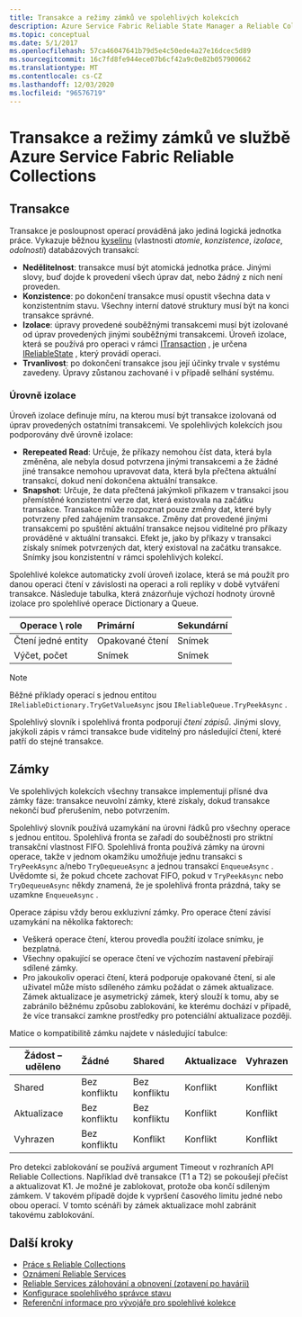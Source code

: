 ```yaml
---
title: Transakce a režimy zámků ve spolehlivých kolekcích
description: Azure Service Fabric Reliable State Manager a Reliable Collections – transakce a uzamykání.
ms.topic: conceptual
ms.date: 5/1/2017
ms.openlocfilehash: 57ca46047641b79d5e4c50ede4a27e16dcec5d89
ms.sourcegitcommit: 16c7fd8fe944ece07b6cf42a9c0e82b057900662
ms.translationtype: MT
ms.contentlocale: cs-CZ
ms.lasthandoff: 12/03/2020
ms.locfileid: "96576719"
---
```

# <a name="transactions-and-lock-modes-in-azure-service-fabric-reliable-collections"></a>Transakce a režimy zámků ve službě Azure Service Fabric Reliable Collections

## <a name="transaction"></a>Transakce

Transakce je posloupnost operací prováděná jako jediná logická jednotka práce. Vykazuje běžnou [kyselinu](https://en.wikipedia.org/wiki/ACID) (vlastnosti *atomie*, *konzistence*, *izolace*, *odolnosti*) databázových transakcí:

* **Nedělitelnost**: transakce musí být atomická jednotka práce. Jinými slovy, buď dojde k provedení všech úprav dat, nebo žádný z nich není proveden.
* **Konzistence**: po dokončení transakce musí opustit všechna data v konzistentním stavu. Všechny interní datové struktury musí být na konci transakce správné.
* **Izolace**: úpravy provedené souběžnými transakcemi musí být izolované od úprav provedených jinými souběžnými transakcemi. Úroveň izolace, která se používá pro operaci v rámci [ITransaction](/dotnet/api/microsoft.servicefabric.data.itransaction?view=azure-dotnet) , je určena [IReliableState](/dotnet/api/microsoft.servicefabric.data.ireliablestate?view=azure-dotnet) , který provádí operaci.
* **Trvanlivost**: po dokončení transakce jsou její účinky trvale v systému zavedeny. Úpravy zůstanou zachované i v případě selhání systému.

### <a name="isolation-levels"></a>Úrovně izolace

Úroveň izolace definuje míru, na kterou musí být transakce izolovaná od úprav provedených ostatními transakcemi.
Ve spolehlivých kolekcích jsou podporovány dvě úrovně izolace:

* **Rerepeated Read**: Určuje, že příkazy nemohou číst data, která byla změněna, ale nebyla dosud potvrzena jinými transakcemi a že žádné jiné transakce nemohou upravovat data, která byla přečtena aktuální transakcí, dokud není dokončena aktuální transakce.
* **Snapshot**: Určuje, že data přečtená jakýmkoli příkazem v transakci jsou přemístěné konzistentní verze dat, která existovala na začátku transakce.
  Transakce může rozpoznat pouze změny dat, které byly potvrzeny před zahájením transakce.
  Změny dat provedené jinými transakcemi po spuštění aktuální transakce nejsou viditelné pro příkazy prováděné v aktuální transakci.
  Efekt je, jako by příkazy v transakci získaly snímek potvrzených dat, který existoval na začátku transakce.
  Snímky jsou konzistentní v rámci spolehlivých kolekcí.

Spolehlivé kolekce automaticky zvolí úroveň izolace, která se má použít pro danou operaci čtení v závislosti na operaci a roli repliky v době vytváření transakce.
Následuje tabulka, která znázorňuje výchozí hodnoty úrovně izolace pro spolehlivé operace Dictionary a Queue.

| Operace \ role | Primární | Sekundární |
| --- |:--- |:--- |
| Čtení jedné entity |Opakované čtení |Snímek |
| Výčet, počet |Snímek |Snímek |

> [!NOTE]
> Běžné příklady operací s jednou entitou `IReliableDictionary.TryGetValueAsync` jsou `IReliableQueue.TryPeekAsync` .
> 

Spolehlivý slovník i spolehlivá fronta podporují *čtení zápisů*.
Jinými slovy, jakýkoli zápis v rámci transakce bude viditelný pro následující čtení, které patří do stejné transakce.

## <a name="locks"></a>Zámky

Ve spolehlivých kolekcích všechny transakce implementují přísné dva zámky fáze: transakce neuvolní zámky, které získaly, dokud transakce nekončí buď přerušením, nebo potvrzením.

Spolehlivý slovník používá uzamykání na úrovni řádků pro všechny operace s jednou entitou.
Spolehlivá fronta se zařadí do souběžnosti pro striktní transakční vlastnost FIFO.
Spolehlivá fronta používá zámky na úrovni operace, takže v jednom okamžiku umožňuje jednu transakci s `TryPeekAsync` a/nebo `TryDequeueAsync` a jednou transakcí `EnqueueAsync` .
Uvědomte si, že pokud chcete zachovat FIFO, pokud v `TryPeekAsync` nebo `TryDequeueAsync` někdy znamená, že je spolehlivá fronta prázdná, taky se uzamkne `EnqueueAsync` .

Operace zápisu vždy berou exkluzivní zámky.
Pro operace čtení závisí uzamykání na několika faktorech:

- Veškerá operace čtení, kterou provedla použití izolace snímku, je bezplatná.
- Všechny opakující se operace čtení ve výchozím nastavení přebírají sdílené zámky.
- Pro jakoukoliv operaci čtení, která podporuje opakované čtení, si ale uživatel může místo sdíleného zámku požádat o zámek aktualizace.
Zámek aktualizace je asymetrický zámek, který slouží k tomu, aby se zabránilo běžnému způsobu zablokování, ke kterému dochází v případě, že více transakcí zamkne prostředky pro potenciální aktualizace později.

Matice o kompatibilitě zámku najdete v následující tabulce:

| Žádost – uděleno | Žádné | Shared | Aktualizace | Vyhrazen |
| --- |:--- |:--- |:--- |:--- |
| Shared |Bez konfliktu |Bez konfliktu |Konflikt |Konflikt |
| Aktualizace |Bez konfliktu |Bez konfliktu |Konflikt |Konflikt |
| Vyhrazen |Bez konfliktu |Konflikt |Konflikt |Konflikt |

Pro detekci zablokování se používá argument Timeout v rozhraních API Reliable Collections.
Například dvě transakce (T1 a T2) se pokoušejí přečíst a aktualizovat K1.
Je možné je zablokovat, protože oba končí sdíleným zámkem.
V takovém případě dojde k vypršení časového limitu jedné nebo obou operací. V tomto scénáři by zámek aktualizace mohl zabránit takovému zablokování.

## <a name="next-steps"></a>Další kroky

* [Práce s Reliable Collections](service-fabric-work-with-reliable-collections.md)
* [Oznámení Reliable Services](service-fabric-reliable-services-notifications.md)
* [Reliable Services zálohování a obnovení (zotavení po havárii)](service-fabric-reliable-services-backup-restore.md)
* [Konfigurace spolehlivého správce stavu](service-fabric-reliable-services-configuration.md)
* [Referenční informace pro vývojáře pro spolehlivé kolekce](/dotnet/api/microsoft.servicefabric.data.collections?view=azure-dotnet#microsoft_servicefabric_data_collections)
